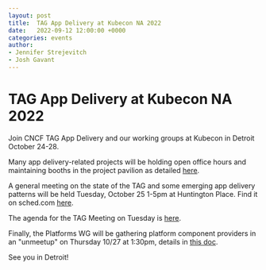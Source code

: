 ```yaml
---
layout: post
title:  TAG App Delivery at Kubecon NA 2022
date:   2022-09-12 12:00:00 +0000
categories: events
author:
- Jennifer Strejevitch
- Josh Gavant
---
```


# TAG App Delivery at Kubecon NA 2022

Join CNCF TAG App Delivery and our working groups at Kubecon in Detroit October
24-28.

Many app delivery-related projects will be holding open office hours and
maintaining booths in the project pavilion as detailed
[here](https://events.linuxfoundation.org/kubecon-cloudnativecon-north-america/program/project-engagement/).

A general meeting on the state of the TAG and some emerging app delivery
patterns will be held Tuesday, October 25 1-5pm at Huntington Place. Find it on
sched.com
[here](https://kccncna2022.sched.com/event/1BaU0/cncf-tag-app-delivery-project-meeting).

The agenda for the TAG Meeting on Tuesday is
[here](https://docs.google.com/document/d/1aBLVTg2Ev27fIhFpXvsuL8WwqtK9AuMXgL6RpeozOTc/).

Finally, the Platforms WG will be gathering platform component providers in an "unmeetup"
on Thursday 10/27 at 1:30pm, details in
[this doc](https://docs.google.com/document/d/1YNA1rYlZRZCGIj1VW6mL6a8HUXPHgQ2HaxunMOaoIVI/).

See you in Detroit!
